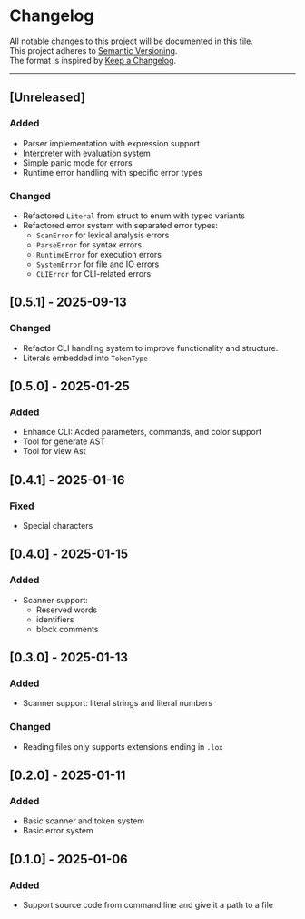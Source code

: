 # Changelog

All notable changes to this project will be documented in this file.  
This project adheres to [Semantic Versioning](https://semver.org).  
The format is inspired by [Keep a Changelog](https://keepachangelog.com).

---

## [Unreleased]

### Added

- Parser implementation with expression support
- Interpreter with evaluation system
- Simple panic mode for errors
- Runtime error handling with specific error types

### Changed

- Refactored `Literal` from struct to enum with typed variants
- Refactored error system with separated error types:
  - `ScanError` for lexical analysis errors
  - `ParseError` for syntax errors
  - `RuntimeError` for execution errors
  - `SystemError` for file and IO errors
  - `CLIError` for CLI-related errors

## [0.5.1] - 2025-09-13

### Changed

- Refactor CLI handling system to improve functionality and structure.
- Literals embedded into `TokenType`

## [0.5.0] - 2025-01-25

### Added

- Enhance CLI: Added parameters, commands, and color support
- Tool for generate AST
- Tool for view Ast

## [0.4.1] - 2025-01-16

### Fixed

- Special characters

## [0.4.0] - 2025-01-15

### Added

- Scanner support:
  - Reserved words
  - identifiers
  - block comments

## [0.3.0] - 2025-01-13

### Added

- Scanner support: literal strings and literal numbers

### Changed

- Reading files only supports extensions ending in `.lox`

## [0.2.0] - 2025-01-11

### Added

- Basic scanner and token system
- Basic error system

## [0.1.0] - 2025-01-06

### Added

- Support source code from command line and give it a path to a file
